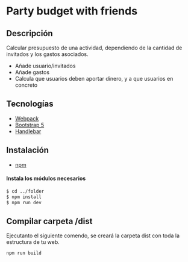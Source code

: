 # Party budget with friends
## Descripción
Calcular presupuesto de una actividad, dependiendo de la cantidad de invitados y los gastos asociados.
- Añade usuario/invitados
- Añade gastos
- Calcula que usuarios deben aportar dinero, y a que usuarios en concreto

## Tecnologías
- [Webpack](https://webpack.js.org/)
- [Bootstrap 5](https://getbootstrap.com/)
- [Handlebar](https://handlebarsjs.com/)

## Instalación
- [npm](https://www.npmjs.com/get-npm)

#### Instala los módulos necesarios
```sh
$ cd ../folder
$ npm install
$ npm run dev
```

## Compilar carpeta /dist
Ejecutanto el siguiente comendo, se creará la carpeta dist con toda la estructura de tu web.
```sh
npm run build
```

